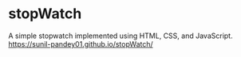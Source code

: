 # stopWatch
A simple stopwatch implemented using HTML, CSS, and JavaScript.
https://sunil-pandey01.github.io/stopWatch/
